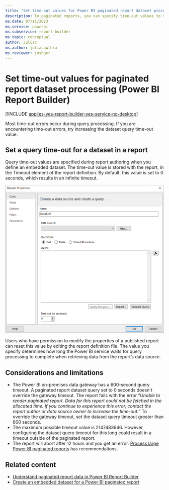 ```yaml
---
title: "Set time-out values for Power BI paginated report dataset processing | Microsoft Docs"
description: In paginated reports, you can specify time-out values to set limits on how system resources are used.
ms.date: 07/11/2023
ms.service: powerbi
ms.subservice: report-builder
ms.topic: conceptual
author: JulCsc
ms.author: juliacawthra
ms.reviewer: joshger
---
```

# Set time-out values for paginated report dataset processing (Power BI Report Builder)

[!INCLUDE [applies-yes-report-builder-yes-service-no-desktop](../../includes/applies-yes-report-builder-yes-service-no-desktop.md)]

Most time-out errors occur during query processing. If you are encountering time-out errors, try increasing the dataset query time-out value. 
  
## Set a query time-out for a dataset in a report  

 Query time-out values are specified during report authoring when you define an embedded dataset. The time-out value is stored with the report, in the Timeout element of the report definition. By default, this value is set to 0 seconds, which results in an infinite timeout. 
 
![Screenshot of Power BI semantic model properties.](../media/paginated-reports-create-embedded-dataset/power-bi-dataset-properties-timeout.png "Power BI semantic model properties")  
 
 Users who have permission to modify the properties of a published report can reset this value by editing the report definition file.
 The value you specify determines how long the Power BI service waits for query processing to complete when retrieving data from the report’s data source.

## Considerations and limitations

- The Power BI on-premises data gateway has a 600-second query timeout. A paginated report dataset query set to 0 seconds doesn't override the gateway timeout. The report fails with the error “_Unable to render paginated report. Data for this report could not be fetched in the allocated time. If you continue to experience this error, contact the report author or data source owner to increase the time-out._” To override the gateway timeout, set the dataset query timeout greater than 600 seconds.
- The maximum possible timeout value is 2147483646. However, configuring the dataset query timeout for this long could result in a timeout outside of the paginated report.
- The report will abort after 12 hours and you get an error. [Process large Power BI paginated reports](process-large-reports.md) has recommendations.

## Related content

- [Understand paginated report data in Power BI Report Builder](../../report-builder-data.md) 
- [Create an embedded dataset for a Power BI paginated report](../../paginated-reports-create-embedded-dataset.md)   
